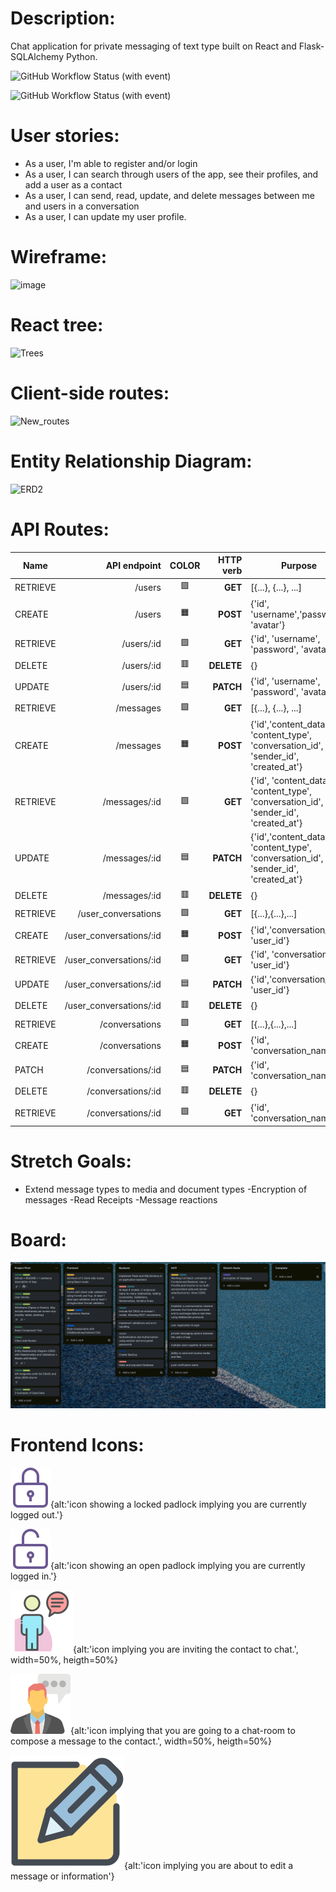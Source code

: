 
# Description: 

Chat application for private messaging of text type built on React and Flask-SQLAlchemy Python.

![GitHub Workflow Status (with event)](https://img.shields.io/github/actions/workflow/status/arimoro2020/Chat-app/security_scan.yml?logo=github&label=GitHub%20Action%20Security%20Scan%20Workflow%20Status)

![GitHub Workflow Status (with event)](https://img.shields.io/github/actions/workflow/status/Arimoro2020/Chat-app/code_quality.yml?logo=GitHub&label=GitHub%20Actions%20Code%20Quality%20Scan%20Workflow%20Status)






# User stories:

- As a user, I'm able to register and/or login
- As a user, I can search through users of the app, see their profiles, and add a user as a contact
- As a user, I can send, read, update, and delete messages between me and users in a conversation 
- As a user, I can update my user profile.


# Wireframe:

![image](https://github.com/Arimoro2020/Chat-app/assets/73043768/20d065cd-aaa5-4253-81bd-7e8026f6d854)




# React tree:
![Trees](https://github.com/Arimoro2020/Chat-app/assets/73043768/85548573-9a9e-478d-a99c-9904fb31fdaf)









# Client-side routes:

![New_routes](https://github.com/Arimoro2020/Chat-app/assets/73043768/1a3cf199-9a54-4153-b7ca-55fd5f383231)





# Entity Relationship Diagram:

![ERD2](https://github.com/Arimoro2020/Chat-app/assets/73043768/a31fd0c4-1e55-459c-b984-cad47bcffa59)




# API Routes:
| **Name** | **API endpoint**   | **COLOR** | **HTTP verb** | **Purpose**                                                                          |
|----------| ----------------------:|:--:|-------------------:|--------------------------------------------------------------------------------------|
| RETRIEVE | /users             |🟩 | **GET** | [{...}, {...}, ...]                                                                  |
| CREATE   | /users             |🟧 | **POST**      | {'id', 'username','password', 'avatar'}                                              |
| RETRIEVE | /users/:id         |🟩 |**GET**       | {'id', 'username', 'password', 'avatar'}                                             |
| DELETE   | /users/:id         |🟥 | **DELETE**    | {}                                                                                   |
| UPDATE   | /users/:id         |🟦 | **PATCH**     | {'id', 'username', 'password', 'avatar'}                                             |
| RETRIEVE | /messages          |🟩 | **GET**       | [{...}, {...}, ...]                                                                  |
| CREATE   | /messages          |🟧 | **POST**      | {'id','content_data', 'content_type', 'conversation_id', 'sender_id', 'created_at'}  |
| RETRIEVE | /messages/:id      |🟩 | **GET**       | {'id', 'content_data', 'content_type', 'conversation_id', 'sender_id', 'created_at'} |
| UPDATE   | /messages/:id      |🟦 | **PATCH**     | {'id','content_data', 'content_type', 'conversation_id', 'sender_id', 'created_at'}  |
| DELETE   | /messages/:id      |🟥 | **DELETE**    | {}                                                                                   |
| RETRIEVE | /user_conversations      |🟩 | **GET**       | [{...},{...},...]                                                                    |
| CREATE   | /user_conversations/:id  |🟧 |  **POST**      | {'id','conversation_id', 'user_id'}                                                  |
| RETRIEVE | /user_conversations/:id  |🟩 | **GET**       | {'id', 'conversation_id', 'user_id'}                                                 |
| UPDATE   | /user_conversations/:id  |🟦 | **PATCH**     | {'id','conversation_id', 'user_id'}                                                  |
| DELETE   | /user_conversations/:id  |🟥| **DELETE**    | {}                                                                                   |
| RETRIEVE | /conversations     |🟩 | **GET**       | [{...},{...},...]                                                                    |
| CREATE   | /conversations     |🟧 |  **POST**      | {'id', 'conversation_name'}                                                          |
| PATCH    | /conversations/:id |🟦 | **PATCH**     | {'id', 'conversation_name'}                                                          |
| DELETE   | /conversations/:id |🟥 | **DELETE**    | {}                                                                                   |
| RETRIEVE | /conversations/:id |🟩 | **GET**       | {'id', 'conversation_name'}                                                          |

# Stretch Goals:
- Extend message types to media and document types
-Encryption of messages
-Read Receipts
-Message reactions

# Board:

![Alt text](image-2.png)

# Frontend Icons:

![login_locked](client/src/assets/login_locked.svg){alt:'icon showing a locked padlock implying you are currently logged out.'}

![login_unlocked](client/src/assets/login_unlocked.svg){alt:'icon showing an open padlock implying you are currently logged in.'}

![inviteToChat](client/src/assets/inviteToChat.svg){alt:'icon implying you are inviting the contact to chat.', width=50%, heigth=50%}

![chat](client/src/assets/chat.svg){alt:'icon implying that you are going to a chat-room to compose a message to the contact.', width=50%, heigth=50%}

![Edit](client/src/assets/Edit.svg){alt:'icon implying you are about to edit a message or information'}

